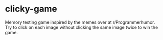 # clicky-game

Memory testing game inspired by the memes over at r/Programmerhumor. Try to click on each image without clicking the same image twice to win the game.
